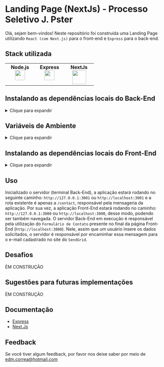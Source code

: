 # Landing Page (NextJs) - Processo Seletivo J. Pster

Olá, sejam bem-vindos! Neste repositório foi construída uma Landing Page utilizando `React (com Next.js)` para o front-end e `Express` para o back-end. 

## Stack utilizada

<table width="320px" align="center">
  <tbody>
    <tr valign="top">
      <td width="80px" align="center">
        <span><strong>Node.js</strong></span><br>
        <img height="32" src="https://cdn.iconscout.com/icon/free/png-256/node-js-1174925.png">
      </td>
      <td width="80px" align="center">
        <span><strong>Express</strong></span><br>
        <img height="32" src="https://user-images.githubusercontent.com/98132078/200321834-cc7ba953-4bb0-47f3-b0bb-f679cc7f6d80.png">
      </td>
      <td width="80px" align="center">
        <span><strong>NextJs</strong></span><br>
        <img height="45" src="https://iconduck.com/icons/11295/next-js">
      </td>
    </tr>
  </tbody>
</table>

## Instalando as dependências locais do Back-End
<details>
    <summary>Clique para expandir</summary>

  ### É necessário ter o NodeJs na versão >=16 instalado em sua máquina!

  #### PRIMEIRO Abra o seu Terminal em alguma pasta no seu sistema operacional.
- Clone o projeto

```bash
  git clone git@github.com:edmcorrea/landing-page-nextjs.git
```

- Entre primeiro no diretório Back-End do projeto

```bash
  cd backend
```

- Instale as dependências

```bash
  npm install
```

  #### Mantenha esse Terminal backend ativo, ele será utilizado posteriormente.

</details>

## Variáveis de Ambiente
<details>
    <summary>Clique para expandir</summary>

### Obs.: É necessário possuir uma conta no SendGrid!

- Dentro da sua conta no <strong>SendGrid</strong> crie um <strong>Sender Verification</strong> acessando: <strong>Settings > Sender Authentication > Single Sender Verification</strong> e insira as informações solicitadas corretamente.

- Ainda dentro da sua conta <strong>SendGrid</strong> crie uma <strong>API Keys</strong> acessando: <strong>Settings > API Key > Create API Key</strong> e insira as informações solicitadas corretamente.

- Após criada a API Key, copie a chave e guarde, pois será utilizada na etapa seguinte.

- Dentro do diretório backend, renomeie o arquivo <strong>.env.example</strong> para <strong>.env</strong> e insira a chave copiada anteriormente em <strong>SENDGRID_API_KEY</strong>. Além disso, insira o email informado da etapa <strong>Sender Verification</strong> em <strong>FROM_EMAIL</strong>.


- Exemplo de arquivo `.env` a ser utilizado:

```bash
APP_PORT=3001
SENDGRID_API_KEY=[INSIRA_AQUI_SUA_API_KEY_DO_SENDGRID]
FROM_EMAIL=[INSIRA_AQUI_SEU_EMAIL_UTILIZADO_NO_SENDGRID]
```
</details>

## Instalando as dependências locais do Front-End
<details>
    <summary>Clique para expandir</summary>

- Execute a aplicação Back-end no Terminal que manteve aberto.

```bash
  npm run dev
```

- Em um novo Terminal, entre no diretório Front-End

```bash
  cd howhow-project
```

- Instale as dependências

```bash
  npm install
```

- Execute a aplicação Front-end

```bash
  npm run dev
```
</details>


## Uso 

Inicializado o servidor (terminal Back-End), a aplicação estará rodando no seguinte caminho: `http://127.0.0.1:3001` ou `http://localhost:3001` e a rota existente é apenas a `/contact`, responsável pela mensageria da aplicação.
Por sua vez, a aplicação Front-End estará rodando no caminho: `http://127.0.0.1:3000` ou `http://localhost:3000`, desse modo, podendo ser também navegada.
O servidor Back-End em execução é responsável pela utilização do `Formulário de Contato` presente no final da página Front-End (`http://localhost:3000`). Nele, assim que um usuário insere os dados solicitados, o servidor é responsável por encaminhar essa mensagem para o e-mail cadastrado no site do `SendGrid`.

## Desafios 

ÈM CONSTRUÇÃO

## Sugestões para futuras implementações 

ÈM CONSTRUÇÃO
    
## Documentação

- [Express](https://expressjs.com/pt-br/)
- [Next.Js](https://nextjs.org/docs/getting-started/installation)

## Feedback

Se você tiver algum feedback, por favor nos deixe saber por meio de edm.correa@hotmail.com
